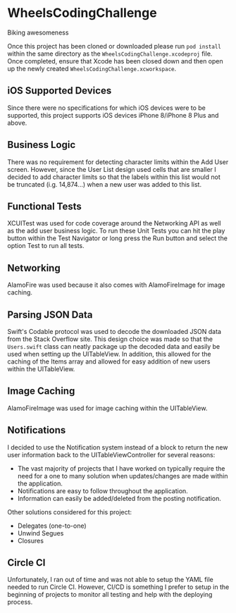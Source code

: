 # WheelsCodingChallenge
Biking awesomeness

Once this project has been cloned or downloaded please run `pod install` within the same directory as the `WheelsCodingChallenge.xcodeproj` file. Once completed, ensure that Xcode has been closed down and then open up the newly created `WheelsCodingChallenge.xcworkspace`.

## iOS Supported Devices
Since there were no specifications for which iOS devices were to be supported, this project supports iOS devices iPhone 8/iPhone 8 Plus and above.

## Business Logic
There was no requirement for detecting character limits within the Add User screen. However, since the User List design used cells that are smaller I decided to add character limits so that the labels within this list would not be truncated (i.g. 14,874...) when a new user was added to this list.

## Functional Tests
XCUITest was used for code coverage around the Networking API as well as the add user business logic. To run these Unit Tests you can hit the play button within the Test Navigator or long press the Run button and select the option Test to run all tests.

## Networking
AlamoFire was used because it also comes with AlamoFireImage for image caching.

## Parsing JSON Data
Swift's Codable protocol was used to decode the downloaded JSON data from the Stack Overflow site. This design choice was made so that the `Users.swift` class can neatly package up the decoded data and easily be used when setting up the UITableView. In addition, this allowed for the caching of the Items array and allowed for easy addition of new users within the UITableView.

## Image Caching
AlamoFireImage was used for image caching within the UITableView.

## Notifications
I decided to use the Notification system instead of a block to return the new user information back to the UITableViewController for several reasons:

* The vast majority of projects that I have worked on typically require the need for a one to many solution when updates/changes are made within the application.
* Notifications are easy to follow throughout the application.
* Information can easily be added/deleted from the posting notification.

Other solutions considered for this project:
* Delegates (one-to-one)
* Unwind Segues
* Closures

## Circle CI
Unfortunately, I ran out of time and was not able to setup the YAML file needed to run Circle CI. However, CI/CD is something I prefer to setup in the beginning of projects to monitor all testing and help with the deploying process.
